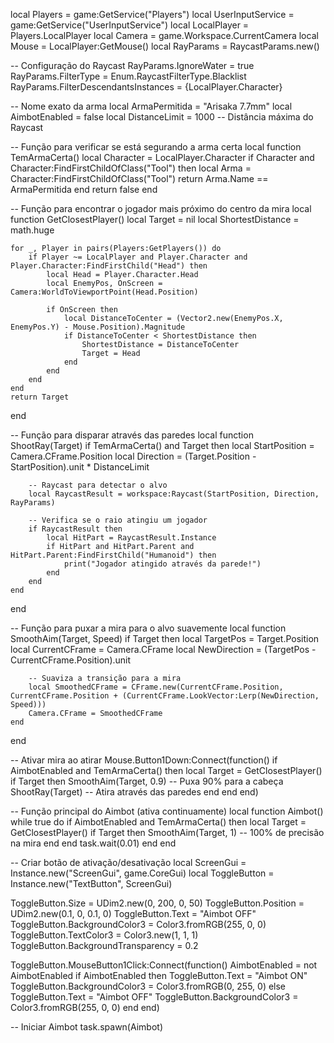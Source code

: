local Players = game:GetService("Players")
local UserInputService = game:GetService("UserInputService")
local LocalPlayer = Players.LocalPlayer
local Camera = game.Workspace.CurrentCamera
local Mouse = LocalPlayer:GetMouse()
local RayParams = RaycastParams.new()

-- Configuração do Raycast
RayParams.IgnoreWater = true
RayParams.FilterType = Enum.RaycastFilterType.Blacklist
RayParams.FilterDescendantsInstances = {LocalPlayer.Character}

-- Nome exato da arma
local ArmaPermitida = "Arisaka 7.7mm"
local AimbotEnabled = false
local DistanceLimit = 1000 -- Distância máxima do Raycast

-- Função para verificar se está segurando a arma certa
local function TemArmaCerta()
    local Character = LocalPlayer.Character
    if Character and Character:FindFirstChildOfClass("Tool") then
        local Arma = Character:FindFirstChildOfClass("Tool")
        return Arma.Name == ArmaPermitida
    end
    return false
end

-- Função para encontrar o jogador mais próximo do centro da mira
local function GetClosestPlayer()
    local Target = nil
    local ShortestDistance = math.huge

    for _, Player in pairs(Players:GetPlayers()) do
        if Player ~= LocalPlayer and Player.Character and Player.Character:FindFirstChild("Head") then
            local Head = Player.Character.Head
            local EnemyPos, OnScreen = Camera:WorldToViewportPoint(Head.Position)

            if OnScreen then
                local DistanceToCenter = (Vector2.new(EnemyPos.X, EnemyPos.Y) - Mouse.Position).Magnitude
                if DistanceToCenter < ShortestDistance then
                    ShortestDistance = DistanceToCenter
                    Target = Head
                end
            end
        end
    end
    return Target
end

-- Função para disparar através das paredes
local function ShootRay(Target)
    if TemArmaCerta() and Target then
        local StartPosition = Camera.CFrame.Position
        local Direction = (Target.Position - StartPosition).unit * DistanceLimit

        -- Raycast para detectar o alvo
        local RaycastResult = workspace:Raycast(StartPosition, Direction, RayParams)

        -- Verifica se o raio atingiu um jogador
        if RaycastResult then
            local HitPart = RaycastResult.Instance
            if HitPart and HitPart.Parent and HitPart.Parent:FindFirstChild("Humanoid") then
                print("Jogador atingido através da parede!")
            end
        end
    end
end

-- Função para puxar a mira para o alvo suavemente
local function SmoothAim(Target, Speed)
    if Target then
        local TargetPos = Target.Position
        local CurrentCFrame = Camera.CFrame
        local NewDirection = (TargetPos - CurrentCFrame.Position).unit

        -- Suaviza a transição para a mira
        local SmoothedCFrame = CFrame.new(CurrentCFrame.Position, CurrentCFrame.Position + (CurrentCFrame.LookVector:Lerp(NewDirection, Speed)))
        Camera.CFrame = SmoothedCFrame
    end
end

-- Ativar mira ao atirar
Mouse.Button1Down:Connect(function()
    if AimbotEnabled and TemArmaCerta() then
        local Target = GetClosestPlayer()
        if Target then
            SmoothAim(Target, 0.9) -- Puxa 90% para a cabeça
            ShootRay(Target) -- Atira através das paredes
        end
    end
end)

-- Função principal do Aimbot (ativa continuamente)
local function Aimbot()
    while true do
        if AimbotEnabled and TemArmaCerta() then
            local Target = GetClosestPlayer()
            if Target then
                SmoothAim(Target, 1) -- 100% de precisão na mira
            end
        end
        task.wait(0.01)
    end
end

-- Criar botão de ativação/desativação
local ScreenGui = Instance.new("ScreenGui", game.CoreGui)
local ToggleButton = Instance.new("TextButton", ScreenGui)

ToggleButton.Size = UDim2.new(0, 200, 0, 50)
ToggleButton.Position = UDim2.new(0.1, 0, 0.1, 0)
ToggleButton.Text = "Aimbot OFF"
ToggleButton.BackgroundColor3 = Color3.fromRGB(255, 0, 0)
ToggleButton.TextColor3 = Color3.new(1, 1, 1)
ToggleButton.BackgroundTransparency = 0.2  

ToggleButton.MouseButton1Click:Connect(function()
    AimbotEnabled = not AimbotEnabled
    if AimbotEnabled then
        ToggleButton.Text = "Aimbot ON"
        ToggleButton.BackgroundColor3 = Color3.fromRGB(0, 255, 0)
    else
        ToggleButton.Text = "Aimbot OFF"
        ToggleButton.BackgroundColor3 = Color3.fromRGB(255, 0, 0)
    end
end)

-- Iniciar Aimbot
task.spawn(Aimbot)
